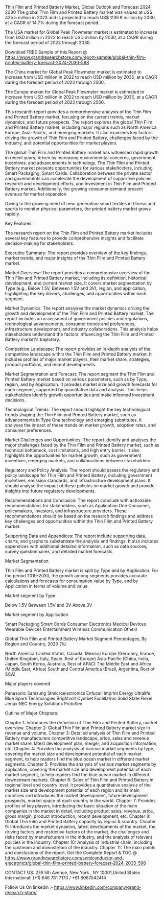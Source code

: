 Thin Film and Printed Battery Market, Global Outlook and Forecast 2024-2030
The global Thin Film and Printed Battery market was valued at US$ 435.5 million in 2023 and is projected to reach US$ 1139.8 million by 2030, at a CAGR of 14.7% during the forecast period.

The USA market for Global Peak Flowmeter market is estimated to increase from USD million in 2022 to reach USD million by 2030, at a CAGR during the forecast period of 2023 through 2030.

Download FREE Sample of this Report @ https://www.grandresearchstore.com/report-sample/global-thin-film-printed-battery-forecast-2024-2030-598

The China market for Global Peak Flowmeter market is estimated to increase from USD million in 2022 to reach USD million by 2030, at a CAGR during the forecast period of 2023 through 2030.

The Europe market for Global Peak Flowmeter market is estimated to increase from USD million in 2022 to reach USD million by 2030, at a CAGR during the forecast period of 2023 through 2030.

This research report provides a comprehensive analysis of the Thin Film and Printed Battery market, focusing on the current trends, market dynamics, and future prospects. The report explores the global Thin Film and Printed Battery market, including major regions such as North America, Europe, Asia-Pacific, and emerging markets. It also examines key factors driving the growth of Thin Film and Printed Battery, challenges faced by the industry, and potential opportunities for market players.

The global Thin Film and Printed Battery market has witnessed rapid growth in recent years, driven by increasing environmental concerns, government incentives, and advancements in technology. The Thin Film and Printed Battery market presents opportunities for various stakeholders, including Smart Packaging, Smart Cards. Collaboration between the private sector and governments can accelerate the development of supportive policies, research and development efforts, and investment in Thin Film and Printed Battery market. Additionally, the growing consumer demand present avenues for market expansion.

Owing to the growing need of new-generation smart textiles in fitness and sports to monitor physical parameters, the printed battery market grows rapidly.

Key Features:

The research report on the Thin Film and Printed Battery market includes several key features to provide comprehensive insights and facilitate decision-making for stakeholders.

Executive Summary: The report provides overview of the key findings, market trends, and major insights of the Thin Film and Printed Battery market.

Market Overview: The report provides a comprehensive overview of the Thin Film and Printed Battery market, including its definition, historical development, and current market size. It covers market segmentation by Type (e.g., Below 1.5V, Between 1.5V and 3V), region, and application, highlighting the key drivers, challenges, and opportunities within each segment.

Market Dynamics: The report analyses the market dynamics driving the growth and development of the Thin Film and Printed Battery market. The report includes an assessment of government policies and regulations, technological advancements, consumer trends and preferences, infrastructure development, and industry collaborations. This analysis helps stakeholders understand the factors influencing the Thin Film and Printed Battery market's trajectory.

Competitive Landscape: The report provides an in-depth analysis of the competitive landscape within the Thin Film and Printed Battery market. It includes profiles of major market players, their market share, strategies, product portfolios, and recent developments.

Market Segmentation and Forecast: The report segment the Thin Film and Printed Battery market based on various parameters, such as by Type, region, and by Application. It provides market size and growth forecasts for each segment, supported by quantitative data and analysis. This helps stakeholders identify growth opportunities and make informed investment decisions.

Technological Trends: The report should highlight the key technological trends shaping the Thin Film and Printed Battery market, such as advancements in Type One technology and emerging substitutes. It analyses the impact of these trends on market growth, adoption rates, and consumer preferences.

Market Challenges and Opportunities: The report identify and analyses the major challenges faced by the Thin Film and Printed Battery market, such as technical bottleneck, cost limitations, and high entry barrier. It also highlights the opportunities for market growth, such as government incentives, emerging markets, and collaborations between stakeholders.

Regulatory and Policy Analysis: The report should assess the regulatory and policy landscape for Thin Film and Printed Battery, including government incentives, emission standards, and infrastructure development plans. It should analyse the impact of these policies on market growth and provide insights into future regulatory developments.

Recommendations and Conclusion: The report conclude with actionable recommendations for stakeholders, such as Application One Consumer, policymakers, investors, and infrastructure providers. These recommendations should be based on the research findings and address key challenges and opportunities within the Thin Film and Printed Battery market.

Supporting Data and Appendices: The report include supporting data, charts, and graphs to substantiate the analysis and findings. It also includes appendices with additional detailed information, such as data sources, survey questionnaires, and detailed market forecasts.

Market Segmentation

Thin Film and Printed Battery market is split by Type and by Application. For the period 2019-2030, the growth among segments provides accurate calculations and forecasts for consumption value by Type, and by Application in terms of volume and value.

Market segment by Type

Below 1.5V
Between 1.5V and 3V
Above 3V

Market segment by Application

Smart Packaging
Smart Cards
Consumer Electronics
Medical Devices
Wearable Devices
Entertainment
Wireless Communication
Others

Global Thin Film and Printed Battery Market Segment Percentages, By Region and Country, 2023 (%)

North America (United States, Canada, Mexico)
Europe (Germany, France, United Kingdom, Italy, Spain, Rest of Europe)
Asia-Pacific (China, India, Japan, South Korea, Australia, Rest of APAC)
The Middle East and Africa (Middle East, Africa)
South and Central America (Brazil, Argentina, Rest of SCA)

Major players covered

Panasonic
Samsung
Stmicroelectronics
Enfucell
Imprint Energy
Ultralife
Blue Spark Technologies
Brightvolt
Cymbet
Excellatron Solid State
Flexel
Jenax
NEC Energy Solutions
Protoflex

Outline of Major Chapters:

Chapter 1: Introduces the definition of Thin Film and Printed Battery, market overview.
Chapter 2: Global Thin Film and Printed Battery market size in revenue and volume.
Chapter 3: Detailed analysis of Thin Film and Printed Battery manufacturers competitive landscape, price, sales and revenue market share, latest development plan, merger, and acquisition information, etc.
Chapter 4: Provides the analysis of various market segments by type, covering the market size and development potential of each market segment, to help readers find the blue ocean market in different market segments.
Chapter 5: Provides the analysis of various market segments by application, covering the market size and development potential of each market segment, to help readers find the blue ocean market in different downstream markets.
Chapter 6: Sales of Thin Film and Printed Battery in regional level and country level. It provides a quantitative analysis of the market size and development potential of each region and its main countries and introduces the market development, future development prospects, market space of each country in the world.
Chapter 7: Provides profiles of key players, introducing the basic situation of the main companies in the market in detail, including product sales, revenue, price, gross margin, product introduction, recent development, etc.
Chapter 8: Global Thin Film and Printed Battery capacity by region & country.
Chapter 9: Introduces the market dynamics, latest developments of the market, the driving factors and restrictive factors of the market, the challenges and risks faced by manufacturers in the industry, and the analysis of relevant policies in the industry.
Chapter 10: Analysis of industrial chain, including the upstream and downstream of the industry.
Chapter 11: The main points and conclusions of the report.
Get the Complete Report & TOC @ https://www.grandresearchstore.com/semiconductor-and-electronics/global-thin-film-printed-battery-forecast-2024-2030-598

CONTACT US:
276 5th Avenue, New York , NY 10001,United States
International: (+1) 646 781 7170 / +91 8087042414

Follow Us On linkedin :- https://www.linkedin.com/company/grand-research-store/
